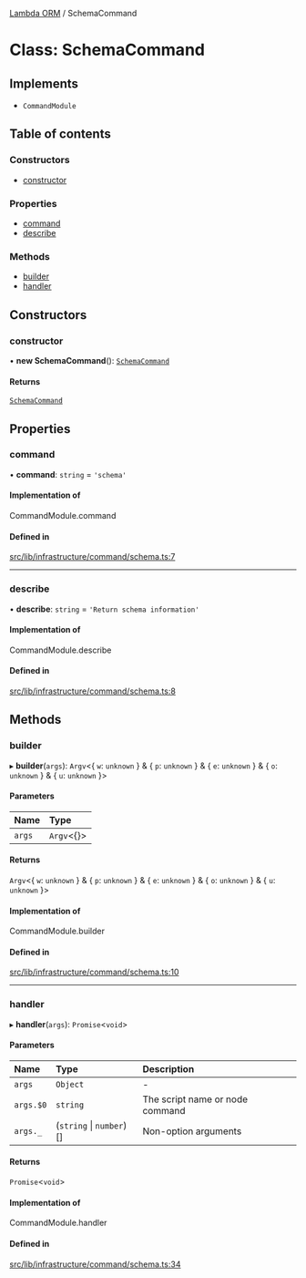 [Lambda ORM](../README.md) / SchemaCommand

# Class: SchemaCommand

## Implements

- `CommandModule`

## Table of contents

### Constructors

- [constructor](SchemaCommand.md#constructor)

### Properties

- [command](SchemaCommand.md#command)
- [describe](SchemaCommand.md#describe)

### Methods

- [builder](SchemaCommand.md#builder)
- [handler](SchemaCommand.md#handler)

## Constructors

### constructor

• **new SchemaCommand**(): [`SchemaCommand`](SchemaCommand.md)

#### Returns

[`SchemaCommand`](SchemaCommand.md)

## Properties

### command

• **command**: `string` = `'schema'`

#### Implementation of

CommandModule.command

#### Defined in

[src/lib/infrastructure/command/schema.ts:7](https://github.com/lambda-orm/lambdaorm-cli/blob/6c38bd2/src/lib/infrastructure/command/schema.ts#L7)

___

### describe

• **describe**: `string` = `'Return schema information'`

#### Implementation of

CommandModule.describe

#### Defined in

[src/lib/infrastructure/command/schema.ts:8](https://github.com/lambda-orm/lambdaorm-cli/blob/6c38bd2/src/lib/infrastructure/command/schema.ts#L8)

## Methods

### builder

▸ **builder**(`args`): `Argv`\<\{ `w`: `unknown`  } & \{ `p`: `unknown`  } & \{ `e`: `unknown`  } & \{ `o`: `unknown`  } & \{ `u`: `unknown`  }\>

#### Parameters

| Name | Type |
| :------ | :------ |
| `args` | `Argv`\<{}\> |

#### Returns

`Argv`\<\{ `w`: `unknown`  } & \{ `p`: `unknown`  } & \{ `e`: `unknown`  } & \{ `o`: `unknown`  } & \{ `u`: `unknown`  }\>

#### Implementation of

CommandModule.builder

#### Defined in

[src/lib/infrastructure/command/schema.ts:10](https://github.com/lambda-orm/lambdaorm-cli/blob/6c38bd2/src/lib/infrastructure/command/schema.ts#L10)

___

### handler

▸ **handler**(`args`): `Promise`\<`void`\>

#### Parameters

| Name | Type | Description |
| :------ | :------ | :------ |
| `args` | `Object` | - |
| `args.$0` | `string` | The script name or node command |
| `args._` | (`string` \| `number`)[] | Non-option arguments |

#### Returns

`Promise`\<`void`\>

#### Implementation of

CommandModule.handler

#### Defined in

[src/lib/infrastructure/command/schema.ts:34](https://github.com/lambda-orm/lambdaorm-cli/blob/6c38bd2/src/lib/infrastructure/command/schema.ts#L34)
